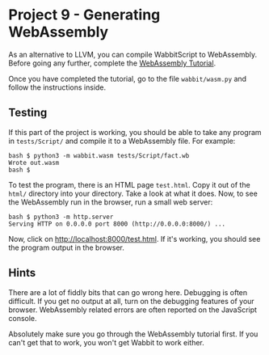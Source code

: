 # Project 9 - Generating WebAssembly

As an alternative to LLVM, you can compile WabbitScript to WebAssembly.  Before going any further, complete the [WebAssembly Tutorial](https://github.com/dabeaz/compilers_2020_05/wiki/WebAssembly-Tutorial).

Once you have completed the tutorial, go to the file `wabbit/wasm.py` and follow the instructions inside.

## Testing

If this part of the project is working, you should be able to take any program in `tests/Script/` and compile it to a WebAssembly file.  For example:

```
bash $ python3 -m wabbit.wasm tests/Script/fact.wb
Wrote out.wasm
bash $ 
```

To test the program, there is an HTML page `test.html`.  Copy it out of the `html/` directory into your directory.  Take a look at what it does.  Now, to see the WebAssembly run in the browser, run a small web server:

```
bash $ python3 -m http.server
Serving HTTP on 0.0.0.0 port 8000 (http://0.0.0.0:8000/) ...
```

Now, click on [http://localhost:8000/test.html](http://localhost:8000/test.html).  If it's working, you should see the program output in the browser.

## Hints

There are a lot of fiddly bits that can go wrong here. Debugging is often difficult.  If you get no output at all, turn on the debugging features of your browser. WebAssembly related errors are often reported on the JavaScript console. 

Absolutely make sure you go through the WebAssembly tutorial first.  If you can't get that to work, you won't get Wabbit to work either.
